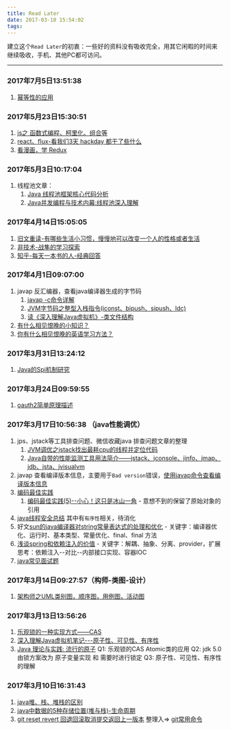 ```yaml
---
title: Read Later
date: 2017-03-10 15:54:02
tags:
---
```

建立这个`Read Later`的初衷：一些好的资料没有吸收完全，用其它闲暇的时间来继续吸收，手机、其他PC都可访问。

<hr>

### 2017年7月5日13:51:38
1. [幂等性的应用](http://www.cnblogs.com/weidagang2046/archive/2011/06/04/2063696.html)

### 2017年5月23日15:30:51
1. [js之 函数式编程、柯里化、组合等](https://blog.oyanglul.us/javascript/functional-javascript.html#sec-2-2)
2. [react、flux-看我们3天 hackday 都干了些什么](https://blog.oyanglul.us/javascript/react-transdux-the-clojure-approach-of-flux.html)
3. [看漫画，学 Redux](https://github.com/jasonslyvia/a-cartoon-intro-to-redux-cn)

### 2017年5月3日10:17:04
1. 线程池文章：
    1. [Java 线程池框架核心代码分析](http://www.kuqin.com/shuoit/20160714/352643.html)
    2. [ Java并发编程与技术内幕:线程池深入理解](http://blog.csdn.net/evankaka/article/details/51489322)

### 2017年4月14日15:05:05
1. [旧文重读-有哪些生活小习惯，慢慢地可以改变一个人的性格或者生活](http://daily.zhihu.com/story/4369215)
2. [非技术-战隼的学习探索](http://www.read.org.cn/)
3. [知乎-每天一本书的人-经典回答](https://www.zhihu.com/people/warfalcon/answers)

### 2017年4月1日09:07:00
1. javap 反汇编器，查看java编译器生成的字节码
    1. [javap -c命令详解](http://blog.csdn.net/junsure2012/article/details/7099222)
    2. [JVM字节码之整型入栈指令(iconst、bipush、sipush、ldc)](http://www.cnblogs.com/luyanliang/p/5498584.html)
    3. [读《深入理解Java虚拟机》-类文件结构](http://www.linmuxi.com/2016/06/27/jvm-note-classfile/)
2. [有什么相见恨晚的小知识？](https://www.zhihu.com/question/51534501)
3. [你有什么相见恨晚的英语学习方法？](https://www.zhihu.com/question/26677313/answer/34173739)

### 2017年3月31日13:24:12
1. [Java的Spi机制研究](http://blog.csdn.net/Evankaka/article/details/58265019)

### 2017年3月24日09:59:55
1. [oauth2简单原理描述](http://blog.csdn.net/yunnysunny/article/details/17482175)

### 2017年3月17日10:56:38 （java性能调优）
1. jps、jstack等工具排查问题、微信收藏java 排查问题文章的整理
    1. [JVM调优之jstack找出最耗cpu的线程并定位代码](http://www.cnblogs.com/chengJAVA/p/5821218.html)
    2. [ Java自带的性能监测工具用法简介——jstack、jconsole、jinfo、jmap、jdb、jsta、jvisualvm](http://blog.csdn.net/feihong247/article/details/7874063)
2. javap 查看编译版本信息，主要用于`Bad version`错误，[使用javap命令查看编译版本信息](http://www.blogjava.net/aoxj/archive/2013/02/17/395349.html)
3. [编码最佳实践](http://www.blogjava.net/aoxj/MyPosts.html)
    1. [编码最佳实践(5)--小心！这只是冰山一角](http://www.blogjava.net/aoxj/archive/2012/09/06/387170.html) - 意想不到的保留了原始对象的引用
4. [java线程安全总结](http://www.iteye.com/topic/806990) 其中有`有序性`相关，待消化
5. 好文[sun的java编译器对string常量表达式的处理和优化](http://www.blogjava.net/aoxj/archive/2007/12/05/165536.html) - 关键字：编译器优化、运行时、基本类型、常量优化、final、final 方法
6. [浅谈spring和依赖注入的价值](http://www.blogjava.net/aoxj/archive/2008/01/11/174728.html) - 关键字：解耦、抽象、分离、provider，扩展思考：依赖注入--对比--内部接口实现、容器IOC
7. [java常见面试题](http://blog.csdn.net/Soft_Po/article/details/53761198)

### 2017年3月14日09:27:57（构师-类图-设计）
1. [ 架构师之UML类别图，顺序图，用例图，活动图](http://blog.csdn.net/wqewq19/article/details/52931890)

### 2017年3月13日13:56:26
1. [乐观锁的一种实现方式——CAS](http://www.tuicool.com/articles/yiyy6bI)
2. [深入理解Java虚拟机笔记---原子性、可见性、有序性](http://www.tuicool.com/articles/ru6vUvn)
3. [Java 理论与实践: 流行的原子](https://www.ibm.com/developerworks/cn/java/j-jtp11234/index.html)
Q1: 乐观锁的CAS Atomic类的应用
Q2: jdk 5.0 由锁方案改为 原子变量实现 和 需要时进行锁定
Q3: 原子性、可见性、有序性的理解

### 2017年3月10日16:31:43
1. [java堆、栈、堆栈的区别](http://www.cnblogs.com/iliuyuet/p/5603618.html)  
2. [java中数据的5种存储位置(堆与栈)-生命周期](http://blog.csdn.net/ghost_programmer/article/details/40891735)
3. [git reset revert 回退回滚取消提交返回上一版本](http://yijiebuyi.com/blog/8f985d539566d0bf3b804df6be4e0c90.html) 整理入=> [git常用命令](../_drafts/git常用命令.md)